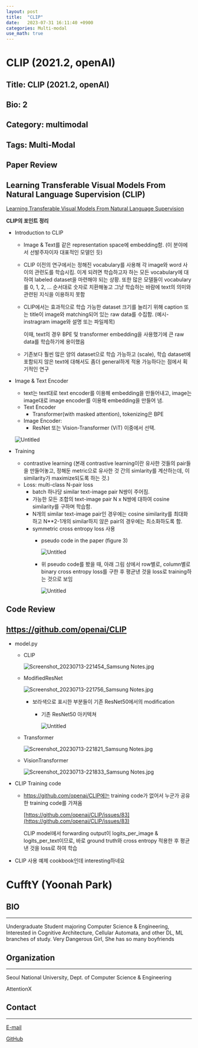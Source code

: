 ```yaml
---
layout: post
title:  "CLIP"
date:   2023-07-31 16:11:40 +0900
categories: Multi-modal
use_math: true
---
```




# CLIP (2021.2, openAI)
## Title: CLIP (2021.2, openAI)
## Bio: 2
## Category: multimodal
## Tags: Multi-Modal

## Paper Review

## Learning Transferable Visual Models From Natural Language Supervision (CLIP)

[Learning Transferable Visual Models From Natural Language Supervision](https://arxiv.org/abs/2103.00020)

**CLIP의 포인트 정리**

- Introduction to CLIP
    - Image & Text를 같은 representation space에 embedding함. (이 분야에서 선발주자이자 대표적인 모델인 듯)
    - CLIP 이전의 연구에서는 정해진 vocabulary를 사용해 각 image와 word 사이의 관련도를 학습시킴. 이게 되려면 학습하고자 하는 모든 vocabulary에 대하여 labeled dataset을 마련해야 되는 상황. 또한 많은 모델들이 vocabulary를 0, 1, 2, … 순서대로 숫자로 치환해놓고 그냥 학습하는 바람에 text의 의미와 관련된 지식을 이용하지 못함
    - CLIP에서는 효과적으로 학습 가능한 dataset 크기를 늘리기 위해 caption 또는 title이 image와 matching되어 있는 raw data를 수집함. (예시- instragram image와 설명 또는 파일제목)

        이때, text의 경우 BPE 및 transformer embedding을 사용했기에 큰 raw data를 학습하기에 용이했음

    - 기존보다 훨씬 많은 양의 dataset으로 학습 가능하고 (scale), 학습 dataset에 포함되지 않은 text에 대해서도 좀더 general하게 적용 가능하다는 점에서 획기적인 연구
- Image & Text Encoder
    - text는 text대로 text encoder를 이용해 embedding을 만들어내고, image는 image대로 image encoder를 이용해 embedding을 만들어 냄.
    - Text Encoder
        - Transformer(with masked attention), tokenizing은 BPE
    - Image Encoder:
        - ResNet 또는 Vision-Transformer (ViT) 이중에서 선택.

    ![Untitled](https://agency301.github.io/assets/img/CLIP/Untitled.png)


- Training
    - contrastive learning (본래 contrastive learning이란 유사한 것들의 pair들을 만들어놓고, 정해둔 metric으로 유사한 것 간의 simlarity를 계산하는데, 이 similarity가 maximize되도록 하는 것.)
    - Loss: multi-class N-pair loss
        - batch 하나당 similar text-image pair N쌍이 주어짐.
        - 가능한 모든 조합의 text-image pair N x N쌍에 대하여 cosine similarity를 구하며 학습함.
        - N개의 similar text-image pair인 경우에는 cosine similarity를 최대화하고 N**2-1개의 similar하지 않은 pair의 경우에는 최소화하도록 함.
        - symmetric cross entropy loss 사용
            - pseudo code in the paper (figure 3)

                ![Untitled](https://agency301.github.io/assets/img/CLIP/Untitled%201.png)

            - 위 pseudo code를 봤을 때, 아래 그림 상에서 row별로, column별로 binary cross entropy loss를 구한 후 평균낸 것을 loss로 training하는 것으로 보임

                ![Untitled](https://agency301.github.io/assets/img/CLIP/Untitled%202.png)


## Code Review

## https://github.com/openai/CLIP
- model.py
    - CLIP

        ![Screenshot_20230713-221454_Samsung Notes.jpg](https://agency301.github.io/assets/img/CLIP/Screenshot_20230713-221454_Samsung_Notes.jpg)

    - ModifiedResNet

        ![Screenshot_20230713-221756_Samsung Notes.jpg](https://agency301.github.io/assets/img/CLIP/Screenshot_20230713-221756_Samsung_Notes.jpg)

        - 보라색으로 표시한 부분들이 기존 ResNet50에서의 modification
            - 기존 ResNet50 아키텍쳐

                ![Untitled](https://agency301.github.io/assets/img/CLIP/Untitled%203.png)

    - Transformer

        ![Screenshot_20230713-221821_Samsung Notes.jpg](https://agency301.github.io/assets/img/CLIP/Screenshot_20230713-221821_Samsung_Notes.jpg)

    - VisionTransformer

        ![Screenshot_20230713-221833_Samsung Notes.jpg](https://agency301.github.io/assets/img/CLIP/Screenshot_20230713-221833_Samsung_Notes.jpg)

- CLIP Training code
    - https://github.com/openai/CLIP에는 training code가 없어서 누군가 공유한 training code를 가져옴

        [https://github.com/openai/CLIP/issues/83](https://github.com/openai/CLIP/issues/83)

        CLIP model에서 forwarding output이 logits_per_image & logits_per_text이므로, 바로 ground truth와 cross entropy 적용한 후 평균낸 것을 loss로 하여 학습

- CLIP 사용 예제 cookbook인데 interesting하네요

    [](https://github.com/openai/CLIP/blob/main/notebooks/Interacting_with_CLIP.ipynb)


# CufftY (Yoonah Park)
## BIO
----------
Undergraduate Student majoring Computer Science & Engineering, Interested in Cognitive Architecture, Cellular Automata, and other DL, ML branches of study.
Very Dangerous Girl, She has so many boyfriends

## Organization
----------
Seoul National University, Dept. of Computer Science & Engineering

AttentionX

## Contact
----------
[E-mail](wisdomsword21@snu.ac.kr)

[GitHub](https://github.com/gyuuuna)